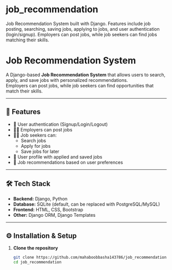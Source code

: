 # job_recommendation
Job Recommendation System built with Django. Features include job posting, searching, saving jobs, applying to jobs, and user authentication (login/signup). Employers can post jobs, while job seekers can find jobs matching their skills.
# Job Recommendation System

A Django-based **Job Recommendation System** that allows users to search, apply, and save jobs with personalized recommendations.  
Employers can post jobs, while job seekers can find opportunities that match their skills.

---

## 🚀 Features
- 🔑 User authentication (Signup/Login/Logout)  
- 👨‍💼 Employers can post jobs  
- 👩‍💻 Job seekers can:
  - Search jobs
  - Apply for jobs
  - Save jobs for later
- 📂 User profile with applied and saved jobs
- 🎯 Job recommendations based on user preferences  

---

## 🛠️ Tech Stack
- **Backend:** Django, Python  
- **Database:** SQLite (default, can be replaced with PostgreSQL/MySQL)  
- **Frontend:** HTML, CSS, Bootstrap  
- **Other:** Django ORM, Django Templates  

---

## ⚙️ Installation & Setup

1. **Clone the repository**
   ```bash
   git clone https://github.com/mahaboobbasha143786/job_recommendation.git
   cd job_recommendation
